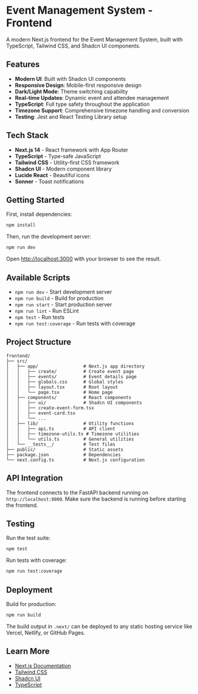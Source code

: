 # Event Management System - Frontend

A modern Next.js frontend for the Event Management System, built with TypeScript, Tailwind CSS, and Shadcn UI components.

## Features

- **Modern UI**: Built with Shadcn UI components
- **Responsive Design**: Mobile-first responsive design
- **Dark/Light Mode**: Theme switching capability
- **Real-time Updates**: Dynamic event and attendee management
- **TypeScript**: Full type safety throughout the application
- **Timezone Support**: Comprehensive timezone handling and conversion
- **Testing**: Jest and React Testing Library setup

## Tech Stack

- **Next.js 14** - React framework with App Router
- **TypeScript** - Type-safe JavaScript
- **Tailwind CSS** - Utility-first CSS framework
- **Shadcn UI** - Modern component library
- **Lucide React** - Beautiful icons
- **Sonner** - Toast notifications

## Getting Started

First, install dependencies:

```bash
npm install
```

Then, run the development server:

```bash
npm run dev
```

Open [http://localhost:3000](http://localhost:3000) with your browser to see the result.

## Available Scripts

- `npm run dev` - Start development server
- `npm run build` - Build for production
- `npm run start` - Start production server
- `npm run lint` - Run ESLint
- `npm test` - Run tests
- `npm run test:coverage` - Run tests with coverage

## Project Structure

```
frontend/
├── src/
│   ├── app/                 # Next.js app directory
│   │   ├── create/          # Create event page
│   │   ├── events/          # Event details page
│   │   ├── globals.css      # Global styles
│   │   ├── layout.tsx       # Root layout
│   │   └── page.tsx         # Home page
│   ├── components/          # React components
│   │   ├── ui/              # Shadcn UI components
│   │   ├── create-event-form.tsx
│   │   ├── event-card.tsx
│   │   └── ...
│   ├── lib/                 # Utility functions
│   │   ├── api.ts           # API client
│   │   ├── timezone-utils.ts # Timezone utilities
│   │   └── utils.ts         # General utilities
│   └── __tests__/           # Test files
├── public/                  # Static assets
├── package.json             # Dependencies
└── next.config.ts           # Next.js configuration
```

## API Integration

The frontend connects to the FastAPI backend running on `http://localhost:8000`. Make sure the backend is running before starting the frontend.

## Testing

Run the test suite:

```bash
npm test
```

Run tests with coverage:

```bash
npm run test:coverage
```

## Deployment

Build for production:

```bash
npm run build
```

The build output in `.next/` can be deployed to any static hosting service like Vercel, Netlify, or GitHub Pages.

## Learn More

- [Next.js Documentation](https://nextjs.org/docs)
- [Tailwind CSS](https://tailwindcss.com/docs)
- [Shadcn UI](https://ui.shadcn.com/)
- [TypeScript](https://www.typescriptlang.org/docs/)
